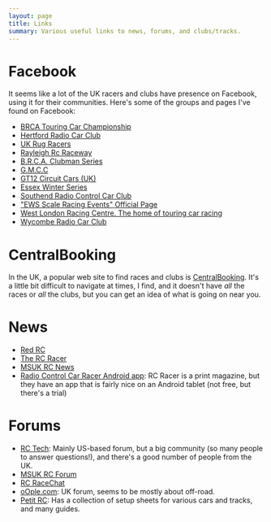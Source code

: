 ```yaml
---
layout: page
title: Links
summary: Various useful links to news, forums, and clubs/tracks.
---
```


Facebook
========

It seems like a lot of the UK racers and clubs have presence on Facebook, using
it for their communities. Here's some of the groups and pages I've found on
Facebook:

- [BRCA Touring Car Championship](https://www.facebook.com/groups/brcatcnationals/)
- [Hertford Radio Car Club](https://www.facebook.com/groups/337059326393117/)
- [UK Rug Racers](https://www.facebook.com/groups/138650836179015/)
- [Rayleigh Rc Raceway](https://www.facebook.com/groups/612529425499613/)
- [B.R.C.A. Clubman Series](https://www.facebook.com/groups/318376411544938/)
- [G.M.C.C](https://www.facebook.com/groups/164559653634570/)
- [GT12 Circuit Cars (UK)](https://www.facebook.com/groups/336445139755237/)
- [Essex Winter Series](https://www.facebook.com/groups/186277866048/)
- [Southend Radio Control Car Club](https://www.facebook.com/groups/353754291374564/)
- ["EWS Scale Racing Events" Official Page](https://www.facebook.com/groups/1416808218608318/)
- [West London Racing Centre. The home of touring car racing](https://www.facebook.com/groups/39138999577/)
- [Wycombe Radio Car Club](https://www.facebook.com/WycombeRadioCarClub)

CentralBooking
==============

In the UK, a popular web site to find races and clubs is
[CentralBooking](http://www.centralbooking.org/). It's a little bit difficult
to navigate at times, I find, and it doesn't have *all* the races or *all* the
clubs, but you can get an idea of what is going on near you.

News
====

- [Red RC](http://www.redrc.net/)
- [The RC Racer](http://www.thercracer.com/)
- [MSUK RC News](http://www.msuk-forum.co.uk/)
- [Radio Control Car Racer Android app](https://play.google.com/store/apps/details?id=com.triactivemedia.radiocontrolcarracer): RC Racer is a print magazine, but they have an app that is fairly nice on an Android tablet (not free, but there's a trial)

Forums
======

- [RC Tech](http://www.rctech.net/forum/): Mainly US-based forum, but a big community (so many people to answer questions!), and there's a good number of people from the UK.
- [MSUK RC Forum](http://www.msuk-forum.co.uk/index)
- [RC RaceChat](http://rcracechat.com/)
- [oOple.com](http://www.oople.com/forums/): UK forum, seems to be mostly about off-road.
- [Petit RC](http://www.petitrc.com/): Has a collection of setup sheets for various cars and tracks, and many guides.
